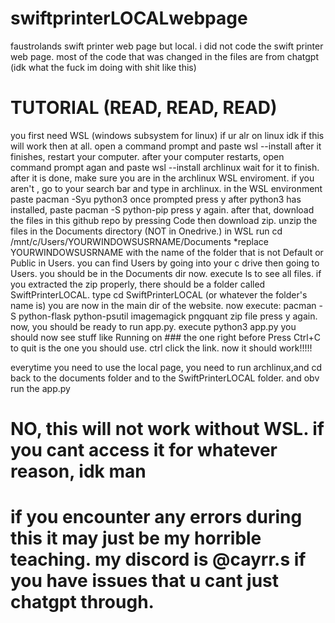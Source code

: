 # swiftprinterLOCALwebpage
faustrolands swift printer web page but local.
i did not code the swift printer web page.
most of the code that was changed in the files are from chatgpt (idk what the fuck im doing with shit like this)






# TUTORIAL (READ, READ, READ)

you first need WSL (windows subsystem for linux) if ur alr on linux idk if this will work then at all.
open a command prompt and paste wsl --install after it finishes, restart your computer.
after your computer restarts, open command prompt agan and paste wsl --install archlinux
wait for it to finish. after it is done, make sure you are in the archlinux WSL enviroment. if you aren't , go to your search bar and type in archlinux.
in the WSL environment paste pacman -Syu python3 once prompted press y
after python3 has installed, paste pacman -S python-pip
press y again.
after that, download the files in this github repo by pressing Code then download zip.
unzip the files in the Documents directory (NOT in Onedrive.)
in WSL run cd /mnt/c/Users/YOURWINDOWSUSRNAME/Documents    *replace YOURWINDOWSUSRNAME with the name of the folder that is not Default or Public in Users. you can find Users by going into your c drive then going to Users.
you should be in the Documents dir now. execute ls to see all files.
if you extracted the zip properly, there should be a folder called SwiftPrinterLOCAL.
type cd SwiftPrinterLOCAL (or whatever the folder's name is)
you are now in the main dir of the website.
now execute: pacman -S python-flask python-psutil imagemagick pngquant zip file
press y again.
now, you should be ready to run app.py.
execute python3 app.py
you should now see stuff like Running on ###  the one right before Press Ctrl+C to quit is the one you should use.
ctrl click the link.
now it should work!!!!!

everytime you need to use the local page, you need to run archlinux,and cd back to the documents folder and to the SwiftPrinterLOCAL folder. and obv run the app.py

# NO, this will not work without WSL. if you cant access it for whatever reason, idk man

# if you encounter any errors during this it may just be my horrible teaching. my discord is @cayrr.s if you have issues that u cant just chatgpt through.

